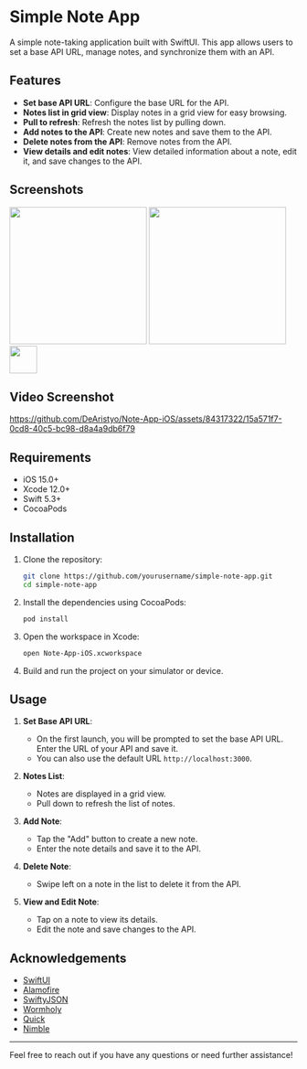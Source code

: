 # Simple Note App

A simple note-taking application built with SwiftUI. This app allows users to set a base API URL, manage notes, and synchronize them with an API.

## Features

- **Set base API URL**: Configure the base URL for the API.
- **Notes list in grid view**: Display notes in a grid view for easy browsing.
- **Pull to refresh**: Refresh the notes list by pulling down.
- **Add notes to the API**: Create new notes and save them to the API.
- **Delete notes from the API**: Remove notes from the API.
- **View details and edit notes**: View detailed information about a note, edit it, and save changes to the API.

## Screenshots

<img src="https://github.com/DeAristyo/Note-App-iOS/assets/84317322/ebe93cd3-093e-462e-b0dd-e4285fb08a1b" width="240">
<img src="https://github.com/DeAristyo/Note-App-iOS/assets/84317322/ebe93cd3-093e-462e-b0dd-e4285fb08a1b" width="240">
<img src="https://github.com/DeAristyo/Note-App-iOS/assets/84317322/8802bbe5-2184-4dd7-b508-62e018357fe6" width="48">

## Video Screenshot

https://github.com/DeAristyo/Note-App-iOS/assets/84317322/15a571f7-0cd8-40c5-bc98-d8a4a9db6f79


## Requirements

- iOS 15.0+
- Xcode 12.0+
- Swift 5.3+
- CocoaPods

## Installation

1. Clone the repository:

    ```bash
    git clone https://github.com/yourusername/simple-note-app.git
    cd simple-note-app
    ```

2. Install the dependencies using CocoaPods:

    ```bash
    pod install
    ```

3. Open the workspace in Xcode:

    ```bash
    open Note-App-iOS.xcworkspace
    ```

4. Build and run the project on your simulator or device.

## Usage

1. **Set Base API URL**:
    - On the first launch, you will be prompted to set the base API URL. Enter the URL of your API and save it.
    - You can also use the default URL `http://localhost:3000`.

2. **Notes List**:
    - Notes are displayed in a grid view.
    - Pull down to refresh the list of notes.

3. **Add Note**:
    - Tap the "Add" button to create a new note.
    - Enter the note details and save it to the API.

4. **Delete Note**:
    - Swipe left on a note in the list to delete it from the API.

5. **View and Edit Note**:
    - Tap on a note to view its details.
    - Edit the note and save changes to the API.

## Acknowledgements

- [SwiftUI](https://developer.apple.com/documentation/swiftui)
- [Alamofire](https://github.com/Alamofire/Alamofire)
- [SwiftyJSON](https://github.com/SwiftyJSON/SwiftyJSON)
- [Wormholy](https://github.com/pmusolino/Wormholy)
- [Quick](https://github.com/Quick/Quick)
- [Nimble](https://github.com/Quick/Nimble)

---

Feel free to reach out if you have any questions or need further assistance!
